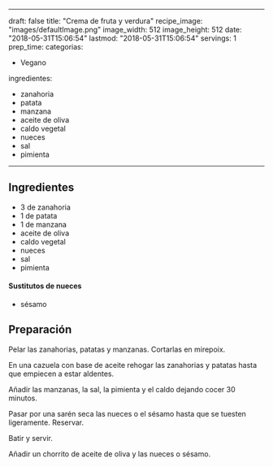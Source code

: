 
---
draft: false
title: "Crema de fruta y verdura"
recipe_image: "images/defaultImage.png"
image_width: 512
image_height: 512
date: "2018-05-31T15:06:54"
lastmod: "2018-05-31T15:06:54"
servings: 1
prep_time: 
categorias:
  - Vegano

ingredientes:
  - zanahoria
  - patata
  - manzana
  - aceite de oliva
  - caldo vegetal
  - nueces
  - sal
  - pimienta
---

## Ingredientes
- 3  de zanahoria
- 1  de patata
- 1  de manzana
- aceite de oliva
- caldo vegetal
- nueces
- sal
- pimienta
#### Sustitutos de nueces
- sésamo

## Preparación
Pelar las zanahorias, patatas y manzanas. Cortarlas en mirepoix.

En una cazuela con base de aceite rehogar las zanahorias y patatas hasta que empiecen a estar aldentes.

Añadir las manzanas, la sal, la pimienta y el caldo dejando cocer 30 minutos.

Pasar por una sarén seca las nueces o el sésamo hasta que se tuesten ligeramente. Reservar.

Batir y servir.

Añadir un chorrito de aceite de oliva y las nueces o sésamo.


